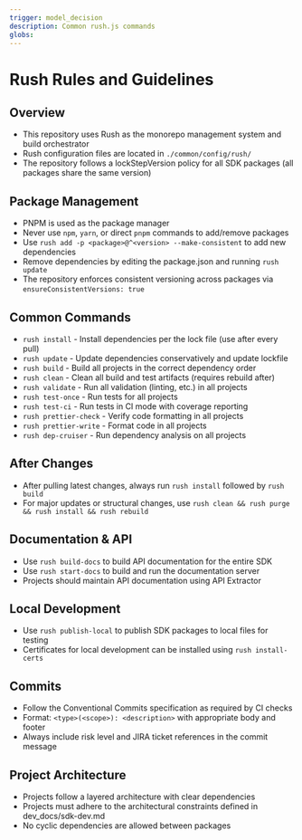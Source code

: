 ```yaml
---
trigger: model_decision
description: Common rush.js commands
globs:
---
```


# Rush Rules and Guidelines

## Overview

-   This repository uses Rush as the monorepo management system and build orchestrator
-   Rush configuration files are located in `./common/config/rush/`
-   The repository follows a lockStepVersion policy for all SDK packages (all packages share the same version)

## Package Management

-   PNPM is used as the package manager
-   Never use `npm`, `yarn`, or direct `pnpm` commands to add/remove packages
-   Use `rush add -p <package>@^<version> --make-consistent` to add new dependencies
-   Remove dependencies by editing the package.json and running `rush update`
-   The repository enforces consistent versioning across packages via `ensureConsistentVersions: true`

## Common Commands

-   `rush install` - Install dependencies per the lock file (use after every pull)
-   `rush update` - Update dependencies conservatively and update lockfile
-   `rush build` - Build all projects in the correct dependency order
-   `rush clean` - Clean all build and test artifacts (requires rebuild after)
-   `rush validate` - Run all validation (linting, etc.) in all projects
-   `rush test-once` - Run tests for all projects
-   `rush test-ci` - Run tests in CI mode with coverage reporting
-   `rush prettier-check` - Verify code formatting in all projects
-   `rush prettier-write` - Format code in all projects
-   `rush dep-cruiser` - Run dependency analysis on all projects

## After Changes

-   After pulling latest changes, always run `rush install` followed by `rush build`
-   For major updates or structural changes, use `rush clean && rush purge && rush install && rush rebuild`

## Documentation & API

-   Use `rush build-docs` to build API documentation for the entire SDK
-   Use `rush start-docs` to build and run the documentation server
-   Projects should maintain API documentation using API Extractor

## Local Development

-   Use `rush publish-local` to publish SDK packages to local files for testing
-   Certificates for local development can be installed using `rush install-certs`

## Commits

-   Follow the Conventional Commits specification as required by CI checks
-   Format: `<type>(<scope>): <description>` with appropriate body and footer
-   Always include risk level and JIRA ticket references in the commit message

## Project Architecture

-   Projects follow a layered architecture with clear dependencies
-   Projects must adhere to the architectural constraints defined in dev_docs/sdk-dev.md
-   No cyclic dependencies are allowed between packages
